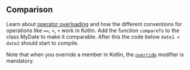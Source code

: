 ## Comparison

Learn about [operator overloading](http://kotlinlang.org/docs/reference/operator-overloading.html)
and how the different conventions for operations like `==`, `<`, `+` work in Kotlin.
Add the function `compareTo` to the class MyDate to make it comparable.
After this the code below `date1 < date2` should start to compile.

Note that when you override a member in Kotlin, the
[`override`](http://kotlinlang.org/docs/reference/classes.html#overriding-members)
modifier is mandatory.
